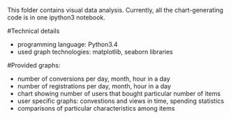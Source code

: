 This folder contains visual data analysis. Currently, all the chart-generating code is in one ipython3 notebook.

#Technical details
* programming language: Python3.4
* used graph technologies: matplotlib, seaborn libraries

#Provided graphs:
* number of conversions per day, month, hour in a day
* number of registrations per day, month, hour in a day
* chart showing number of users that bought particular number of items
* user specific graphs: convestions and views in time, spending statistics
* comparisons of particular characteristics among items

